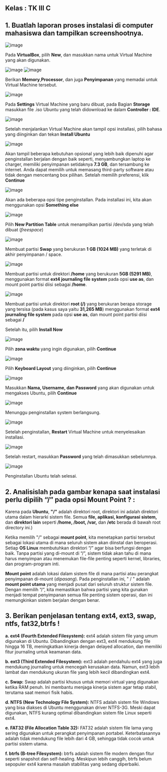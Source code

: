 ## Kelas : TK III C

## 1. Buatlah laporan proses instalasi di computer mahasiswa dan tampilkan screenshootnya.

![image](https://github.com/user-attachments/assets/1cda13a4-c6b2-4f2b-9dbc-36902eac4897)

Pada **VirtualBox**, pilih **New**, dan masukkan nama untuk Virtual Machine yang akan digunakan.

![image](https://github.com/user-attachments/assets/75ce479a-e0b6-40a9-93d5-bd4a7780447e)
![image](https://github.com/user-attachments/assets/67b46e3c-c8c8-4467-8565-0f83c18d6da6)

Berikan **Memory**,**Processor**, dan juga **Penyimpanan** yang memadai untuk Virtual Machine tersebut.

![image](https://github.com/user-attachments/assets/f12930ed-1d9e-4a13-be08-977525d82f5d)

Pada **Settings** Virtual Machine yang baru dibuat, pada Bagian **Storage** masukkan file .iso Ubuntu yang telah didownload ke dalam **Controller : IDE**.

![image](https://github.com/user-attachments/assets/5ec81f81-430e-422d-a031-4de91a29e983)

Setelah menjalankan Virtual Machine akan tampil opsi installasi, pilih bahasa yang diinginkan dan tekan **Install Ubuntu**

![image](https://github.com/user-attachments/assets/dd24eb04-d053-499a-9edf-8b7c87997fd4)

Akan tampil beberapa kebutuhan opsional yang lebih baik dipenuhi agar penginstallan berjalan dengan baik seperti, menyambungkan laptop ke charger, memiliki penyimpanan setidaknya **7.3 GB**, dan tersambung ke internet. Anda dapat memilih untuk memasang third-party software atau tidak dengan mencentang box pilihan. Setelah memilih preferensi, klik **Continue**

![image](https://github.com/user-attachments/assets/3fe0e955-f962-4270-8fc2-5775463e1160)

Akan ada beberapa opsi tipe penginstallan. Pada installasi ini, kita akan menggunakan opsi **Something else**

![image](https://github.com/user-attachments/assets/e0f5d58c-b88b-4efc-942c-0421f3aec259)

Pilih **New Partition Table** untuk menampilkan partisi /dev/sda yang telah dibuat (_freespace_)

![image](https://github.com/user-attachments/assets/97307419-fa31-4ca0-b0c3-487c759d2d2e)

Membuat partisi **Swap** yang berukuran **1 GB (1024 MB)** yang terletak di akhir penyimpanan / space.

![image](https://github.com/user-attachments/assets/543ff2f7-b9d4-45e0-a102-dfc62f8e8418)

Membuat partisi untuk direktori **/home** yang berukuran **5GB (5291 MB)**, menggunakan format **ext4 journaling file system** pada opsi **use as**, dan mount point partisi diisi sebagai **/home**.

![image](https://github.com/user-attachments/assets/bf82ec80-cef5-46d3-a1fa-b799d6d8be96)

Membuat partisi untuk direktori **root (/)** yang berukuran berapa storage yang tersisa (pada kasus saya yaitu **31,265 MB**) menggunakan format **ext4 journaling file system** pada opsi **use as**, dan mount point partisi diisi sebagai **/**

Setelah itu, pilih **Install Now**

![image](https://github.com/user-attachments/assets/ddf0a795-6dac-4f48-87c8-96086f8ea1b0)

Pilih **zona waktu** yang ingin digunakan, pilih **Continue**

![image](https://github.com/user-attachments/assets/9750d6e2-665e-4fcc-ab2a-8e7bd9d9b814)

Pilih **Keyboard Layout** yang diinginkan, pilih **Continue**

![image](https://github.com/user-attachments/assets/a79f9683-2154-4685-a537-1c9e01ec891c)

Masukkan **Nama, Username, dan Password** yang akan digunakan untuk mengakses Ubuntu, pilih **Continue**

![image](https://github.com/user-attachments/assets/a938a573-f9a7-46e5-b536-f615170dcecd)

Menunggu penginstallan system berlangsung.

![image](https://github.com/user-attachments/assets/7b76b311-cf3b-46ac-8ecc-d1c1869c21af)

Setelah penginstallan, **Restart** Virtual Machine untuk menyelesaikan installasi.

![image](https://github.com/user-attachments/assets/7038390a-ffe1-4a33-aa39-06de23fac681)

Setelah restart, masukkan **Password** yang telah dimasukkan sebelumnya. 

![image](https://github.com/user-attachments/assets/418f5ee6-b12d-4034-ab57-a5b50534ae96)

Penginstallan Ubuntu telah selesai.

## 2. Analisislah pada gambar kenapa saat instalasi perlu dipilih “/” pada opsi Mount Point ? :

Karena pada **Ubuntu**, **"/"** adalah direktori root, direktori ini adalah direktori utama dalam hierarki sistem file. Semua **file, aplikasi, konfigurasi sistem,** dan **direktori lain** seperti **/home, /boot, /var,** dan **/etc** berada di bawah root directory ini.)

Ketika memilih "/" sebagai **mount point**, kita menetapkan partisi tersebut sebagai lokasi utama di mana seluruh sistem akan diinstal dan beroperasi.
Setiap **OS Linux** membutuhkan direktori “/” agar bisa berfungsi dengan baik. Tanpa partisi yang di-mount di “/”, sistem tidak akan tahu di mana harus menyimpan atau menemukan file-file penting seperti kernel, libraries, dan program-program inti.

**Mount point** adalah lokasi dalam sistem file di mana partisi atau perangkat penyimpanan di-mount (_dipasang_). Pada penginstallan ini, " / " adalah **mount point utama** yang menjadi pusat dari seluruh struktur sistem file. Dengan memilih “/”, kita memastikan bahwa partisi yang kita gunakan menjadi tempat penyimpanan semua file penting sistem operasi, dan ini memungkinkan sistem berjalan dengan benar.

## 3. Berikan penjelasan tentang **ext4, ext3, swap, ntfs, fat32,btrfs** !

**a. ext4 (Fourth Extended Filesystem):**
ext4 adalah sistem file yang umum digunakan di Ubuntu. Dibandingkan dengan ext3, ext4 mendukung file hingga 16 TB, meningkatkan kinerja dengan delayed allocation, dan memiliki fitur journaling untuk keamanan data.

**b. ext3 (Third Extended Filesystem):**
ext3 adalah pendahulu ext4 yang juga mendukung journaling untuk mencegah kerusakan data. Namun, ext3 lebih lambat dan mendukung ukuran file yang lebih kecil dibandingkan ext4.

**c. Swap:**
Swap adalah partisi khusus untuk memori virtual yang digunakan ketika RAM penuh. Ini membantu menjaga kinerja sistem agar tetap stabil, terutama saat memori fisik habis.

**d. NTFS (New Technology File System):**
NTFS adalah sistem file Windows yang bisa diakses di Ubuntu menggunakan driver NTFS-3G. Meski dapat digunakan, NTFS kurang optimal dibandingkan sistem file Linux seperti ext4.

**e. FAT32 (File Allocation Table 32):**
FAT32 adalah sistem file lama yang sering digunakan untuk perangkat penyimpanan portabel. Keterbatasannya adalah tidak mendukung file lebih dari 4 GB, sehingga tidak cocok untuk partisi sistem utama.

**f. btrfs (B-tree Filesystem):**
btrfs adalah sistem file modern dengan fitur seperti snapshot dan self-healing. Meskipun lebih canggih, btrfs belum sepopuler ext4 karena masalah stabilitas yang sedang diperbaiki.
